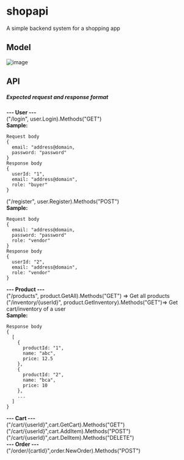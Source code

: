 # shopapi
A simple backend system for a shopping app

## Model
![image](https://user-images.githubusercontent.com/84314071/171107377-626444d6-bd1f-489d-b99c-442e1f250ab0.png)


## API
##### Expected request and response format
**--- User ---**<br/>
("/login", user.Login).Methods("GET")<br/>
**Sample:**<br/>
```
Request body
{
  email: "address@domain,
  password: "password"
}
Response body
{
  userId: "1",
  email: "address@domain",
  role: "buyer"
}
```
("/register", user.Register).Methods("POST")<br/>
**Sample:**
```
Request body
{
  email: "address@domain,
  password: "password"
  role: "vendor"
}
Response body
{
  userId: "2",
  email: "address@domain",
  role: "vendor"
}
```
**--- Product ---**<br/>
("/products", product.GetAll).Methods("GET") => Get all products<br/>
("/inventory/{userId}", product.GetInventory).Methods("GET")=> Get cart/inventory of a user<br/>
**Sample:**<br/>
```
Response body
{
  [
    {
      productId: "1",
      name: "abc",
      price: 12.5
    },
    {
      productId: "2",
      name: "bca",
      price: 10
    },
    ...
  ]
}
```

**--- Cart ---**<br/>
("/cart/{userId}",cart.GetCart).Methods("GET")<br/>
("/cart/{userId}",cart.AddItem).Methods("POST")<br/>
("/cart/{userId}",cart.DelItem).Methods("DELETE")<br/>
**--- Order ---**<br/>
("/order/{cartId}",order.NewOrder).Methods("POST")<br/>
